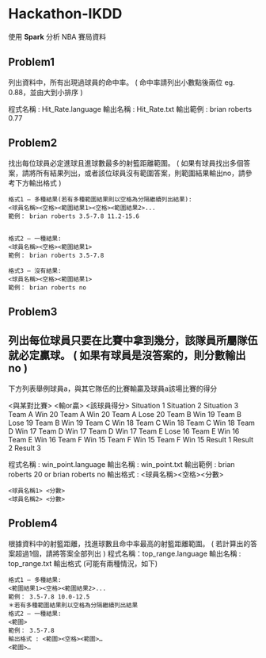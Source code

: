 # Hackathon-IKDD

使用 **Spark** 分析 NBA 賽局資料

## Problem1
列出資料中，所有出現過球員的命中率。
( 命中率請列出小數點後兩位 eg. 0.88，並由大到小排序 )

程式名稱 : Hit_Rate.language
輸出名稱 : Hit_Rate.txt
輸出範例 : brian roberts 0.77


## Problem2
找出每位球員必定進球且進球數最多的射籃距離範圍。
( 如果有球員找出多個答案，請將所有結果列出，或者該位球員沒有範圍答案，則範圍結果輸出no，請參考下方輸出格式 )
```
格式1 – 多種結果(若有多種範圍結果則以空格為分隔繼續列出結果):
<球員名稱><空格><範圍結果1><空格><範圍結果2>...
範例： brian roberts 3.5-7.8 11.2-15.6


格式2 – 一種結果:
<球員名稱><空格><範圍結果1>
範例： brian roberts 3.5-7.8

格式3 – 沒有結果:
<球員名稱><空格><範圍結果1>
範例： brian roberts no
```

## Problem3

列出每位球員只要在比賽中拿到幾分，該隊員所屬隊伍就必定贏球。
( 如果有球員是沒答案的，則分數輸出no )
---------------------------------------------------------------------
下方列表舉例球員a，與其它隊伍的比賽輸贏及球員a該場比賽的得分

<與某對比賽> <輸or贏> <該球員得分>
Situation 1 Situation 2 Situation 3
Team A Win 20 Team A Win 20 Team A Lose 20
Team B Win 19 Team B Lose 19 Team B Win 19
Team C Win 18 Team C Win 18 Team C Win 18
Team D Win 17 Team D Win 17 Team D Win 17
Team E Lose 16 Team E Win 16 Team E Win 16
Team F Win 15 Team F Win 15 Team F Win 15
Result 1 Result 2 Result 3

程式名稱 : win_point.language
輸出名稱 : win_point.txt
輸出範例 : brian roberts 20 or brian roberts no
輸出格式 : <球員名稱><空格><分數>
```
<球員名稱1> <分數>
<球員名稱2> <分數>
```
## Problem4

根據資料中的射籃距離，找進球數且命中率最高的射籃距離範圍。
( 若計算出的答案超過1個，請將答案全部列出 )
程式名稱：top_range.language
輸出名稱 : top_range.txt
輸出格式 (可能有兩種情況，如下)
```
格式1 – 多種結果:
<範圍結果1><空格><範圍結果2>...
範例： 3.5-7.8 10.0-12.5
＊若有多種範圍結果則以空格為分隔繼續列出結果
格式2 – 一種結果:
<範圍>
範例： 3.5-7.8
輸出格式 : <範圍><空格><範圍>…
<範圍>…
```
